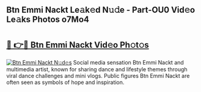 ## Btn Emmi Nackt Le𝚊k𝚎d N𝚞𝚍e - Part-OU0 Vid𝚎o Le𝚊ks Photos o7Mo4

# <h2><a href="http://fb2cxq5.evod.top/?m=Btn+Emmi+Nackt">🔗 👉🔴 Btn Emmi Nackt Vid𝚎o Ph𝚘t𝚘s</a></h2>

[![Btn Emmi Nackt N𝚞d𝚎s](https://i.imgur.com/8V9OHl7.gif)](http://fb2cxq5.evod.top/?m=Btn+Emmi+Nackt)
Social media sensation Btn Emmi Nackt and multimedia artist, known for sharing dance and lifestyle themes through viral dance challenges and mini vlogs. Public figures Btn Emmi Nackt are often seen as symbols of hope and inspiration. 
